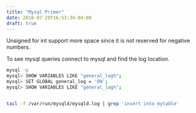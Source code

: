 ```yaml
---
title: "Mysql Primer"
date: 2018-07-29T16:53:34-04:00
draft: true
---
```




Unsigned for int support more space since it is not reserved for negative numbers. 



To see mysql queries connect to mysql and find the log location. 

```bash
mysql -p 
mysql> SHOW VARIABLES LIKE "general_log%";
mysql> SET GLOBAL general_log = 'ON';
mysql> SHOW VARIABLES LIKE "general_log%";


tail -f /var/run/mysqld/mysqld.log | grep 'insert into mytable'
```

